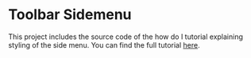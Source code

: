 # Toolbar Sidemenu

This project includes the source code of the how do I tutorial explaining styling of the side menu. You can find the full tutorial [here](https://www.codenameone.com/blog/tutorial-create-a-gorgeous-sidemenu.html).
